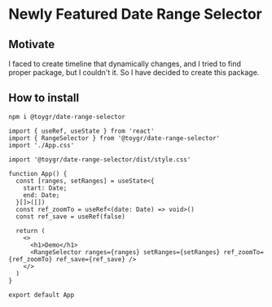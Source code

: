 # Newly Featured Date Range Selector

## Motivate
I faced to create timeline that dynamically changes, and I tried to find proper package, but I couldn't it.
So I have decided to create this package.

## How to install
```npm i @toygr/date-range-selector```

```
import { useRef, useState } from 'react'
import { RangeSelector } from '@toygr/date-range-selector'
import './App.css'

import '@toygr/date-range-selector/dist/style.css'

function App() {
  const [ranges, setRanges] = useState<{
    start: Date;
    end: Date;
  }[]>([])
  const ref_zoomTo = useRef<(date: Date) => void>()
  const ref_save = useRef(false)

  return (
    <>
      <h1>Demo</h1>
      <RangeSelector ranges={ranges} setRanges={setRanges} ref_zoomTo={ref_zoomTo} ref_save={ref_save} />
    </>
  )
}

export default App
```